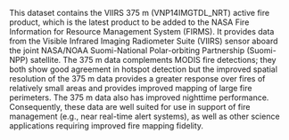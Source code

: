 This dataset contains the VIIRS 375 m (VNP14IMGTDL_NRT) active fire product, which is the latest product to be added to the NASA Fire Information for Resource Management System (FIRMS). It provides data from the Visible Infrared Imaging Radiometer Suite (VIIRS) sensor aboard the joint NASA/NOAA Suomi-National Polar-orbiting Partnership (Suomi-NPP) satellite. The 375 m data complements MODIS fire detections; they both show good agreement in hotspot detection but the improved spatial resolution of the 375 m data provides a greater response over fires of relatively small areas and provides improved mapping of large fire perimeters. The 375 m data also has improved nighttime performance. Consequently, these data are well suited for use in support of fire management (e.g., near real-time alert systems), as well as other science applications requiring improved fire mapping fidelity.

